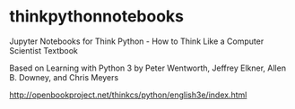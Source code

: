 # thinkpythonnotebooks
Jupyter Notebooks for Think Python - How to Think Like a Computer Scientist Textbook

Based on Learning with Python 3 by Peter Wentworth, Jeffrey Elkner, Allen B. Downey, and Chris Meyers

http://openbookproject.net/thinkcs/python/english3e/index.html

